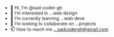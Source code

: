 - 👋 Hi, I’m @sad-coder-gh
- 👀 I’m interested in ...web design
- 🌱 I’m currently learning ...web deve
- 💞️ I’m looking to collaborate on ...projects
- 📫 How to reach me ...sadcodergh@gmail.com

<!---
sad-coder-gh/sad-coder-gh is a ✨ special ✨ repository because its `README.md` (this file) appears on your GitHub profile.
You can click the Preview link to take a look at your changes.
--->
